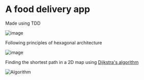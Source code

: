 # A food delivery app

Made using TDD

![image](https://user-images.githubusercontent.com/64210341/168487528-5fdb4322-bc82-4195-9a7d-a60c14685b34.png)

Following principles of hexagonal architecture

![image](https://user-images.githubusercontent.com/64210341/168487484-2afa41e4-f7e9-4b04-9b6b-01eb2fe77f29.png)

Finding the shortest path in a 2D map using [Dijkstra's algorithm](https://en.wikipedia.org/wiki/Dijkstra%27s_algorithm)

![Algorithm](https://upload.wikimedia.org/wikipedia/commons/2/23/Dijkstras_progress_animation.gif)
